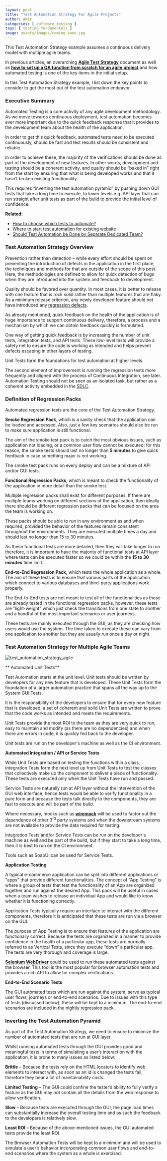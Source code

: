 ```yaml
---
layout: post
title: "Test Automation Strategy For Agile Projects"
author: Amir
categories: [ software testing ]
tags: [ testing fundamentals ]
image: assets/images/coming-soon.jpg
---
```


This Test Automation Strategy example assumes a continuous delivery model with multiple agile teams.

In previous articles, an overarching **[Agile Test Strategy](http://www.testingexcellence.com/agile-test-strategy-example-template/)** document as well as [**how to set up a QA function from scratch for an agile** **project**](http://www.testingexcellence.com/how-to-setup-a-qa-function-from-scratch-for-agile-projects/) and how automated testing is one of the key items in the initial setup.

In this Test Automation Strategy example, I list down the key points to consider to get the most out of the test automation endeavor.

### Executive Summary

Automated Testing is a core activity of any agile development methodology. As we move towards continuous deployment, test automation becomes ever more important due to the quick feedback response that it provides to the development team about the health of the application.

In order to get this quick feedback, automated tests need to be executed continuously, should be fast and test results should be consistent and reliable.

In order to achieve these, the majority of the verifications should be done as part of the development of new features. In other words, development and testing should be a coherent activity, and quality should be “baked in” right from the start by ensuring that what is being developed works and that it hasn’t broken existing functionality.

This requires “inverting the test automation pyramid” by pushing down GUI tests that take a long time to execute, to lower levels e.g. API layer that can run straight after unit tests as part of the build to provide the initial level of confidence.

**Related:**

* [How to choose which tests to automate?](/choose-tests-automate/)
* [Where to start test automation for existing website](/start-test-automation-existing-website/)
* [Should Test Automation be Done by Separate Dedicated Team?](/test-automation-done-separate-dedicated-team/)

### Test Automation Strategy Overview

Prevention rather than detection – while every effort should be spent on preventing the introduction of defects in the application in the first place, the techniques and methods for that are outside of the scope of this post. Here, the methodologies are defined to allow for quick detection of bugs when they are introduced into the system and feedback to development.

Quality should be favored over quantity. In most cases, it is better to release with one feature that is rock solid rather than multiple features that are flaky. As a minimum release criterion, any newly developed feature should not have introduced any [regression defects](/best-practices-for-regression-testing/).

As already mentioned, quick feedback on the health of the application is of huge importance to support continuous delivery, therefore, a process and a mechanism by which we can obtain feedback quickly is formulated.

One way of getting quick feedback is by increasing the number of unit tests, integration tests, and API tests. These low-level tests will provide a safety net to ensure the code is working as intended and helps prevent defects escaping in other layers of testing.

Unit Tests form the foundations for test automation at higher levels.

The second element of improvement is running the regression tests more frequently and aligned with the process of Continuous Integration, see later. Automation Testing should not be seen as an isolated task, but rather as a coherent activity embedded in the [SDLC](/software-development-life-cycle-sdlc-phases/).

### Definition of Regression Packs

Automated regression tests are the core of the Test Automation Strategy.

**Smoke Regression Pack**, which is a sanity check that the application can be loaded and accessed. Also, just a few key scenarios should also be run to make sure application is still functional.

The aim of the smoke test pack is to catch the most obvious issues, such as application not loading, or a common user flow cannot be executed; for this reason, the smoke tests should last no longer than **5 minutes** to give quick feedback in case something major is not working.

The smoke test pack runs on every deploy and can be a mixture of API and/or GUI tests.

**Functional Regression Packs**, which is meant to check the functionality of the application in more detail than the smoke test.

Multiple regression packs shall exist for different purposes. If there are multiple teams working on different sections of the application, then ideally there should be different regression packs that can be focused on the area the team is working on.

These packs should be able to run in any environment as and when required, provided the behavior of the features remain consistent throughout the environments. They are executed multiple times a day and should last no longer than 15 to 30 minutes.

As these functional tests are more detailed, then they will take longer to run therefore, it is important to have the majority of functional tests at API layer where tests can be executed faster so we could be within the **15 to 30 minutes** time limit.

**End-to-End Regression Pack,** which tests the whole application as a whole. The aim of these tests is to ensure that various parts of the application which connect to various databases and third-party applications work properly.

The End-to-End tests are not meant to test all of the functionalities as those are already tested in the functional regression packs, however, these tests are "light-weight" which just check the transitions from one state to another and a handful of the most important scenarios or user journeys.

These tests are mainly executed through the GUI, as they are checking how users would use the system. The time taken to execute these can vary from one application to another but they are usually run once a day or night.

### Test Automation Strategy for Multiple Agile Teams

![test_automation_strategy_agile](/assets/images/test-automation-strategy-agile-teams.png "test_automation_strategy_agile")

** Automated Unit Tests**

Test Automation starts at the unit level. Unit tests should be written by developers for any new feature that is developed. These Unit Tests form the foundation of a larger automation practice that spans all the way up to the System GUI Tests.

It is the responsibility of the developers to ensure that for every new feature that is developed, a set of coherent and solid Unit Tests are written to prove that the code works as intended and meets the requirements.

Unit Tests provide the most ROI to the team as they are very quick to run, easy to maintain and modify (as there are no dependencies) and when there are errors in code, it is quickly fed back to the developer.

Unit tests are run on the developer's machine as well as the CI environment.

**Automated Integration / API or Service Tests**

While Unit Tests are based on testing the functions within a class, Integration Tests form the next level up from Unit Tests to test the classes that collectively make up the component to deliver a piece of functionality. These tests are executed only when the Unit Tests have run and passed.

Service Tests are naturally run at API layer without the intervention of the GUI web interface; hence tests would be able to verify functionality in a pure form and because the tests talk directly to the components, they are fast to execute and will be part of the build.

Where necessary, mocks such as **[wiremock](http://www.wiremock.org)** will be used to factor out the dependence of other 3<sup>rd</sup> party systems and when the downstream systems are not available to provide the data required for testing.

Integration Tests and/or Service Tests can be run on the developer's machine as well and be part of the build, but if they start to take a long time, then it is best to run on the CI environment.

Tools such as SoapUI can be used for Service Tests.

**Application Testing**

A typical e-commerce application can be split into different applications or "apps" that provide different functionalities. The concept of “App Testing” is where a group of tests that test the functionality of an App are organized together and run against the desired App. This pack will be useful in cases when a team wishes to release an individual App and would like to know whether it is functioning correctly.

Application Tests typically require an interface to interact with the different components, therefore it is anticipated that these tests are run via a browser on the GUI.

The purpose of App Testing is to ensure that features of the application are functionally correct. Because the tests are organized in a manner to provide confidence in the health of a particular app, these tests are normally referred to as Vertical Tests, since they execute “down” a particular app. The tests are very thorough and coverage is large.

**[Selenium WebDriver](http://www.seleniumhq.org/)** could be used to run these automated tests against the browser. This tool is the most popular for browser automation tests and provides a rich API to allow for complex verifications.

**End-to-End Scenario Tests**

The GUI automated tests which are run against the system, serve as typical user flows, journeys or end-to-end scenarios. Due to issues with this type of tests (discussed below), these will be kept to a minimum. The end-to-end scenarios are included in the nightly regression pack.

### Inverting the Test Automation Pyramid

As part of the Test Automation Strategy, we need to ensure to minimize the number of automated tests that are run at GUI layer.

Whilst running automated tests through the GUI provides good and meaningful tests in terms of simulating a user’s interaction with the application, it is prone to many issues as listed below:

**Brittle** – Because the tests rely on the HTML locators to identify web elements to interact with, as soon as an id is changed the tests fail, therefore they bear a lot of maintainability costs.

**Limited Testing** – The GUI could confine the tester’s ability to fully verify a feature as the GUI may not contain all the details from the web response to allow verification.

**Slow** – Because tests are executed through the GUI, the page load times can substantially increase the overall testing time and as such the feedback to the developers is relatively slow.

**Least ROI** – Because of the above-mentioned issues, the GUI automated tests provide the least ROI.

The Browser Automation Tests will be kept to a minimum and will be used to simulate a user’s behavior incorporating common user flows and end-to-end scenarios where the system as a whole is exercised.
